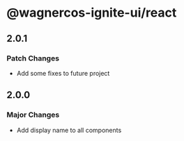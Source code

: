 # @wagnercos-ignite-ui/react

## 2.0.1

### Patch Changes

- Add some fixes to future project

## 2.0.0

### Major Changes

- Add display name to all components
